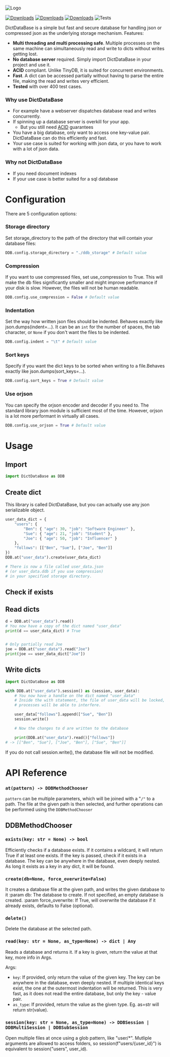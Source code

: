 ![Logo](https://github.com/mkrd/DictDataBase/blob/master/assets/logo.png?raw=true)

[![Downloads](https://pepy.tech/badge/dictdatabase)](https://pepy.tech/project/dictdatabase)
[![Downloads](https://pepy.tech/badge/dictdatabase/month)](https://pepy.tech/project/dictdatabase)
[![Downloads](https://pepy.tech/badge/dictdatabase/week)](https://pepy.tech/project/dictdatabase)
![Tests](https://github.com/mkrd/DictDataBase/actions/workflows/test.yml/badge.svg)

DictDataBase is a simple but fast and secure database for handling json or compressed json as the underlying storage mechanism. Features:
- **Multi threading and multi processing safe**. Multiple processes on the same machine can simultaneously read and write to dicts without writes getting lost.
- **No database server** required. Simply import DictDataBase in your project and use it.
- **ACID** compliant. Unlike TinyDB, it is suited for concurrent environments.
- **Fast**. A dict can be accessed partially without having to parse the entire file, making the read and writes very efficient.
- **Tested** with over 400 test cases.

### Why use DictDataBase
- For example have a webserver dispatches database read and writes concurrently.
- If spinning up a database server is overkill for your app.
	- But you still need [ACID](https://en.wikipedia.org/wiki/ACID) guarantees
- You have a big database, only want to access one key-value pair. DictDataBase can do this efficiently and fast.
- Your use case is suited for working with json data, or you have to work with a lot of json data.

### Why not DictDataBase
- If you need document indexes
- If your use case is better suited for a sql database


# Configuration
There are 5 configuration options:

### Storage directory
Set storage_directory to the path of the directory that will contain your database files:
```python
DDB.config.storage_directory = "./ddb_storage" # Default value
```

### Compression
If you want to use compressed files, set use_compression to True.
This will make the db files significantly smaller and might improve performance if your disk is slow. However, the files will not be human readable.
```python
DDB.config.use_compression = False # Default value
```

### Indentation
Set the way how written json files should be indented. Behaves exactly like json.dumps(indent=...). It can be an `int` for the number of spaces, the tab character, or `None` if you don't want the files to be indented.
```python
DDB.config.indent = "\t" # Default value
```

### Sort keys
Specify if you want the dict keys to be sorted when writing to a file.Behaves exactly like json.dumps(sort_keys=...).
```python
DDB.config.sort_keys = True # Default value
```

### Use orjson
You can specify the orjson encoder and decoder if you need to.
The standard library json module is sufficient most of the time.
However, orjson is a lot more performant in virtually all cases.
```python
DDB.config.use_orjson = True # Default value
```


# Usage

## Import

```python
import DictDataBase as DDB
```


## Create dict
This library is called DictDataBase, but you can actually use any json serializable object.
```python
user_data_dict = {
	"users": {
		"Ben": { "age": 30, "job": "Software Engineer" },
		"Sue": { "age": 21, "job": "Student" },
		"Joe": { "age": 50, "job": "Influencer" }
	},
	"follows": [["Ben", "Sue"], ["Joe", "Ben"]]
})
DDB.at("user_data").create(user_data_dict)

# There is now a file called user_data.json
# (or user_data.ddb if you use compression)
# in your specified storage directory.
```

## Check if exists



## Read dicts

```python
d = DDB.at("user_data").read()
# You now have a copy of the dict named "user_data"
print(d == user_data_dict) # True


# Only partially read Joe
joe = DDB.at("user_data").read("Joe")
print(joe == user_data_dict["Joe"])
```


## Write dicts
```python
import DictDataBase as DDB

with DDB.at("user_data").session() as (session, user_data):
	# You now have a handle on the dict named "user_data"
	# Inside the with statement, the file of user_data will be locked, and no other
	# processes will be able to interfere.

	user_data["follows"].append(["Sue", "Ben"])
	session.write()

	# Now the changes to d are written to the database

	print(DDB.at("user_data").read()["follows"])
# -> [["Ben", "Sue"], ["Joe", "Ben"], ["Sue", "Ben"]]
```

If you do not call session.write(), the database file will not be modified.


# API Reference

### `at(pattern) -> DDBMethodChooser`
`pattern` can be multiple parameters, which will be joined with a "`/"` to a path.
The file at the given path is then selected, and further operations can be performed using the `DDBMethodChooser`

## DDBMethodChooser

### `exists(key: str = None) -> bool`
Efficiently checks if a database exists.
If it contains a wildcard, it will return True if at least one exists.
If the key is passed, check if it exists in a database.
The key can be anywhere in the database, even deeply nested.
As long it exists as a key in any dict, it will be found.

### `create(db=None, force_overwrite=False)`
It creates a database file at the given path, and writes the given database to
it
:param db: The database to create. If not specified, an empty database is
created.
:param force_overwrite: If True, will overwrite the database if it already
exists, defaults to False (optional).

### `delete()`
Delete the database at the selected path.

### `read(key: str = None, as_type=None) -> dict | Any`
Reads a database and returns it. If a key is given, return the value at that key, more info in Args.

Args:
- `key`: If provided, only return the value of the given key. The key
	can be anywhere in the database, even deeply nested. If multiple
	identical keys exist, the one at the outermost indentation will
	be returned. This is very fast, as it does not read the entire
	database, but only the key - value pair.
- `as_type`: If provided, return the value as the given type. Eg. as=str will return str(value).

### `session(key: str = None, as_type=None) -> DDBSession | DDBMultiSession | DDBSubSession`
Open multiple files at once using a glob pattern, like "user/*".
Mutliple arguments are allowed to access folders,
so session(f"users/{user_id}") is equivalent
to session("users", user_id).
